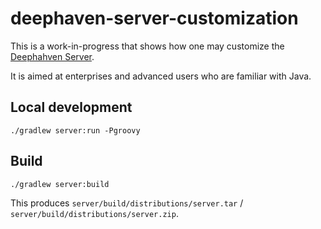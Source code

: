 # deephaven-server-customization

This is a work-in-progress that shows how one may customize the [Deephahven Server](https://github.com/deephaven/deephaven-core).

It is aimed at enterprises and advanced users who are familiar with Java.

## Local development

```shell
./gradlew server:run -Pgroovy
```

## Build

```shell
./gradlew server:build
```

This produces `server/build/distributions/server.tar` / `server/build/distributions/server.zip`.
